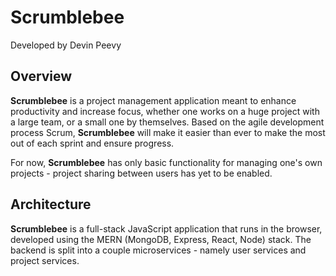 # Scrumblebee

Developed by Devin Peevy

## Overview

**Scrumblebee** is a project management application meant to enhance productivity and increase focus, whether one works on a huge project with a large team, or a small one by themselves. Based on the agile development process Scrum, **Scrumblebee** will make it easier than ever to make the most out of each sprint and ensure progress.

For now, **Scrumblebee** has only basic functionality for managing one's own projects - project sharing between users has yet to be enabled.

## Architecture

**Scrumblebee** is a full-stack JavaScript application that runs in the browser, developed using the MERN (MongoDB, Express, React, Node) stack. The backend is split into a couple microservices - namely user services and project services.
